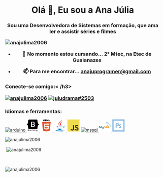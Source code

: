 <h1 align="center">Olá 👋, Eu sou a Ana Júlia </h1>
<h3 align="center">Sou uma Desenvolvedora de Sistemas em formação, que ama ler e assistir séries e filmes</ h3>

<p align="left"> <img src="https://komarev.com/ghpvc/?username=anajulima2006&label=Profile%20views&color=0e75b6&style=flat" alt="anajulima2006" /> </p>

- 🌱 No momento estou cursando... **2° Mtec, na Etec de Guaianazes**

- 📫 Para me encontrar... **anajuprogramer@gmail.com**

<h3 align="left">Conecte-se comigo:< /h3>
<p align="esquerda">
<a href="https://instagram.com/anajulima2006" target="blank"><img align="center" src="https://raw.githubusercontent.com/rahuldkjain/github-profile-readme-generator /master/src/images/icons/Social/instagram.svg" alt="anajulima2006" height="30" width="40" /></a>
<a href="https://discord.gg/jujudrama #2503" target="blank"><img align="center" src="https://raw.githubusercontent.com/rahuldkjain/github-profile-readme-generator/master/src/images/icons/Social/discord .svg" alt="jujudrama#2503" height="30" width="40" /></a>
</p>

<h3 align="left">Idiomas e ferramentas:</h3>
<p align="left"> <a href="https://www.arduino.cc/" target="_blank" rel="noreferrer"> <img src="https://cdn.worldvectorlogo.com/ logos/arduino-1.svg" alt="arduino" width="40" height="40"/> </a> <a href="https://getbootstrap.com" target="_blank" rel=" noreferrer"> <img src="https://raw.githubusercontent.com/devicons/devicon/master/icons/bootstrap/bootstrap-plain-wordmark.svg" alt="bootstrap" width="40" height="40 "/> </a> <a href="https://www.w3.org/html/" target="_blank" rel="noreferrer"> <img src="https://raw.githubusercontent.com/devicons/devicon/master/icons/html5/html5-original-wordmark.svg" alt="html5" width="40" height="40"/> </a> <a href="https:// www.java.com" target="_blank" rel="noreferrer"> <img src="https://raw.githubusercontent.com/devicons/devicon/master/icons/java/java-original.svg" alt= "java" width="40" height="40"/> </a> <a href="https://developer.mozilla.org/en-US/docs/Web/JavaScript" target="_blank" rel ="noreferrer"> <img src="https://raw.githubusercontent.com/devicons/devicon/master/icons/javascript/javascript-original.svg" alt="javascript" width="40" height="40 "/></a> <a href="https://www.microsoft.com/en-us/sql-server" target="_blank" rel="noreferrer"> <img src="https://www.svgrepo .com/show/303229/microsoft-sql-server-logo.svg" alt="mssql" width="40" height="40"/> </a> <a href="https://www.mysql .com/" target="_blank" rel="noreferrer"> <img src="https://raw.githubusercontent.com/devicons/devicon/master/icons/mysql/mysql-original-wordmark.svg" alt= "mysql" width="40" height="40"/> </a> <a href="https://www.photoshop.com/en" target="_blank" rel="noreferrer"> <img src ="https://raw.githubusercontent.com/devicons/devicon/master/icons/photoshop/photoshop-line.svg" alt="photoshop" width="40" height="40"/> </a> </p>

<p><img align="left" src="https://github-readme-stats.vercel.app/api/top-langs?username=anajulima2006&show_icons=true&locale=en&layout=compact" alt="anajulima2006" /> </p>
<br>
<p> <img align="center" src="https://github-readme-stats.vercel.app/api?username=anajulima2006&show_icons=true&locale=en" alt="anajulima2006" /> </p>
<br>
<p><img align="center" src="https://github-readme-streak-stats.herokuapp.com/?user=anajulima2006&" alt="anajulima2006" /></p>

